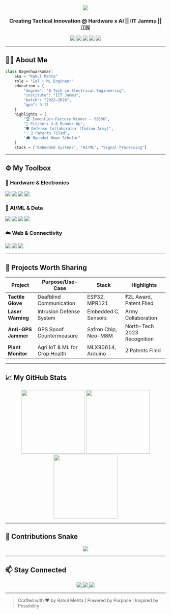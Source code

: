 <!-- 🌟 REVAMPED GITHUB PROFILE README FOR NAGESHWAR KUMAR AKA RAHUL MEHTA -->
<!-- Clean, Responsive, Dynamic & Attractive -->

<div align="center">
  <!-- 🧠 Header with Animated Typing -->
  <img src="https://readme-typing-svg.herokuapp.com?font=Fira+Code&size=28&pause=1000&color=00FF00&center=true&vCenter=true&width=1000&lines=Hey!+I'm+Nageshwar+Kumar+%7C+Rahul+Mehta;IoT+%7C%7C+ML+Engineer+%7C%7C+Defense+Tech+Innovator;Hardware+%2B+Software+%3D+Alchemist+Mode+ON"/>

  <!-- 🚀 Tagline -->
  <h3>Creating Tactical Innovation @ Hardware x AI || IIT Jammu || 🇮🇳</h3>

  <!-- 🔗 Socials -->
  <a href="mailto:2022uee0138@iitjammu.ac.in">
    <img src="https://img.shields.io/badge/Gmail-D14836?style=for-the-badge&logo=gmail&logoColor=white"/>
  </a>
  <a href="https://linkedin.com/in/nageshwar-kumar-mehta">
    <img src="https://img.shields.io/badge/LinkedIn-0077B5?style=for-the-badge&logo=linkedin&logoColor=white"/>
  </a>
  <a href="https://nageshwar-kumar.vercel.app/">
    <img src="https://img.shields.io/badge/Portfolio-4285F4?style=for-the-badge&logo=google-chrome&logoColor=white"/>
  </a>

  <!-- 🏆 Trophy Shelf -->
  <img src="https://github-profile-trophy.vercel.app/?username=nageshwar-mehta&theme=tokyonight&row=2&column=3"/>

  <!-- 👁️ Visitor Count -->
  <img src="https://komarev.com/ghpvc/?username=nageshwar-mehta&label=Visitors&color=blueviolet&style=flat-square"/>
</div>

---

## 🧑‍🔬 About Me
```py
class NageshwarKumar:
    aka = "Rahul Mehta"
    role = "IoT + ML Engineer"
    education = {
        "degree": "B.Tech in Electrical Engineering",
        "institute": "IIT Jammu",
        "batch": "2022–2026",
        "gpa": 9.11
    }
    highlights = [
        "🏆 Invention-Factory Winner – ₹200K",
        "🥈 Pitchers 3.0 Runner-Up",
        "🛡️ Defense Collaborator (Indian Army)",
        "💡 2 Patents Filed",
        "🎓 Hyundai Hope Scholar"
    ]
    stack = ["Embedded Systems", "AI/ML", "Signal Processing"]
```

---

## ⚙️ My Toolbox
### 🧰 Hardware & Electronics
<p>
  <img src="https://img.shields.io/badge/Arduino-00979D?style=for-the-badge&logo=Arduino&logoColor=white"/>
  <img src="https://img.shields.io/badge/ESP32-E7352C?style=for-the-badge&logo=espressif&logoColor=white"/>
  <img src="https://img.shields.io/badge/LoRa-00AEEF?style=for-the-badge&logo=semtech&logoColor=white"/>
  <img src="https://img.shields.io/badge/Raspberry%20Pi-C51A4A?style=for-the-badge&logo=raspberrypi&logoColor=white"/>
</p>

### 🧠 AI/ML & Data
<p>
  <img src="https://img.shields.io/badge/Python-FFD43B?style=for-the-badge&logo=python&logoColor=darkgreen"/>
  <img src="https://img.shields.io/badge/TensorFlow-FF6F00?style=for-the-badge&logo=tensorflow&logoColor=white"/>
  <img src="https://img.shields.io/badge/Keras-D00000?style=for-the-badge&logo=keras&logoColor=white"/>
  <img src="https://img.shields.io/badge/Pandas-150458?style=for-the-badge&logo=pandas&logoColor=white"/>
</p>

### ☁️ Web & Connectivity
<p>
  <img src="https://img.shields.io/badge/HTML5-E34F26?style=for-the-badge&logo=html5&logoColor=white"/>
  <img src="https://img.shields.io/badge/Thingspeak-00AEEF?style=for-the-badge&logo=thingspeak&logoColor=white"/>
  <img src="https://img.shields.io/badge/Git-F05032?style=for-the-badge&logo=git&logoColor=white"/>
</p>

---

## 🚧 Projects Worth Sharing
| Project             | Purpose/Use-Case                 | Stack                       | Highlights                     |
|---------------------|----------------------------------|------------------------------|-------------------------------|
| **Tactile Glove**   | Deafblind Communication          | ESP32, MPR121                | ₹2L Award, Patent Filed       |
| **Laser Warning**   | Intrusion Defense System         | Embedded C, Sensors          | Army Collaboration            |
| **Anti-GPS Jammer** | GPS Spoof Countermeasure         | Safron Chip, Neo-M8M         | North-Tech 2023 Recognition   |
| **Plant Monitor**   | Agri IoT & ML for Crop Health    | MLX90614, Arduino            | 2 Patents Filed               |

---

## 📈 My GitHub Stats
<div align="center">
  <img src="https://github-readme-stats.vercel.app/api?username=nageshwar-mehta&show_icons=true&theme=dracula&count_private=true" height="200" />
  <img src="https://github-readme-streak-stats.herokuapp.com/?user=nageshwar-mehta&theme=dracula" height="200" />
  <img src="https://github-readme-stats.vercel.app/api/top-langs/?username=nageshwar-mehta&layout=compact&theme=dracula" height="200" />
</div>

---

## 🐍 Contributions Snake
<div align="center">
  <img src="https://github.com/nageshwar-mehta/nageshwar-mehta/blob/output/github-contribution-grid-snake-dark.svg"/>
</div>

---

## 📫 Stay Connected
<div align="center">
  <a href="mailto:2022uee0138@iitjammu.ac.in">
    <img src="https://img.shields.io/badge/Email-D44638?style=for-the-badge&logo=gmail&logoColor=white"/>
  </a>
  <a href="https://linkedin.com/in/nageshwar-kumar-mehta">
    <img src="https://img.shields.io/badge/LinkedIn-0A66C2?style=for-the-badge&logo=linkedin&logoColor=white"/>
  </a>
  <a href="https://nageshwar-kumar.vercel.app/">
    <img src="https://img.shields.io/badge/Portfolio-000000?style=for-the-badge&logo=google-chrome&logoColor=white"/>
  </a>
</div>

---

> Crafted with ❤️ by Rahul Mehta | Powered by Purpose | Inspired by Possibility

